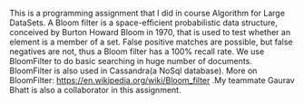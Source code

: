 This is a programming assignment that I did in course Algorithm for Large DataSets.
A Bloom filter is a space-efficient probabilistic data structure, conceived by Burton Howard Bloom in 1970, that is used to test whether an element is a member of a set. False positive matches are possible, but false negatives are not, thus a Bloom filter has a 100% recall rate. 
We use BloomFilter to do basic searching in huge number of documents. BloomFilter is also used in Cassandra(a NoSql database).
More on BloomFilter: https://en.wikipedia.org/wiki/Bloom_filter
.My teammate Gaurav Bhatt is also a collaborator in this assignment.

